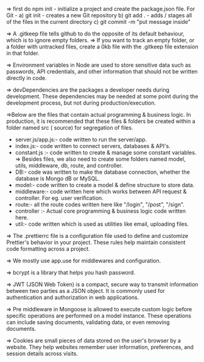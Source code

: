 => first do npm init - initialize a project and create the package.json file.
For Git -
a) git init - creates a new Git repository
b) git add . - adds / stages all of the files in the current directory
c) git commit -m "put message inside"

=> A .gitkeep file tells github to do the opposite of its default behaviour, which is to ignore empty folders.
=> If you want to track an empty folder, or a folder with untracked files, create a 0kb file with the .gitkeep file extension in that folder.

=> Environment variables in Node are used to store sensitive data such as passwords, API credentials, and other information that should not be written directly in code.

=> devDependencies are the packages a developer needs during development. These dependencies may be needed at some point during the development process, but not during production/execution.

=>Below are the files that contain actual programming & business logic. In production, it is recommended that these files & folders be created within a folder named src ( source) for segregation of files.

- server.js/app.js:- code written to run the server/app.
- index.js:- code written to connect servers, databases & API's.
- constant.js :- code written to create & manage some constant variables.
  => Besides files, we also need to create some folders named model, utils, middleware, db, route, and controller.
- DB:- code was written to make the database connection, whether the database is Mongo dB or MySQL.
- model:- code written to create a model & define structure to store data.
- middleware:- code written here which works between API request & controller. For eg. user verification.
- route:- all the route codes written here like "/login", "/post", "/sign".
- controller :- Actual core programming & business logic code written here.
- util:- code written which is used as utilities like email, uploading files.

=> The .prettierrc file is a configuration file used to define and customize Prettier's behavior in your project. These rules help maintain consistent code formatting across a project.

=> We mostly use app.use for middlewares and configuration.

=> bcrypt is a library that helps you hash password.

=> JWT (JSON Web Token) is a compact, secure way to transmit information between two parties as a JSON object. It is commonly used for authentication and authorization in web applications.

=> Pre middleware in Mongoose is allowed to execute custom logic before specific operations are performed on a model instance. These operations can include saving documents, validating data, or even removing documents.

=> Cookies are small pieces of data stored on the user's browser by a website. They help websites remember user information, preferences, and session details across visits.

